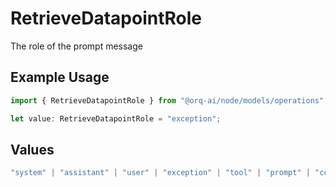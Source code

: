 # RetrieveDatapointRole

The role of the prompt message

## Example Usage

```typescript
import { RetrieveDatapointRole } from "@orq-ai/node/models/operations";

let value: RetrieveDatapointRole = "exception";
```

## Values

```typescript
"system" | "assistant" | "user" | "exception" | "tool" | "prompt" | "correction" | "expected_output"
```